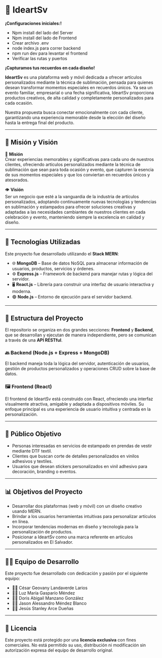 # 🎨 IdeartSv

**¡Configuraciones iniciales:!**
+ Npm install del lado del Server  
+ Npm install del lado de Frontend  
+ Crear archivo .env  
+ node index.js para correr backend  
+ npm run dev para levantar el frontend  
+ Verificar las rutas y puertos  

**¡Capturamos tus recuerdos en cada diseño!**

**IdeartSv** es una plataforma web y móvil dedicada a ofrecer artículos personalizados mediante la técnica de sublimación, pensada para quienes desean transformar momentos especiales en recuerdos únicos. Ya sea un evento familiar, empresarial o una fecha significativa, IdeartSv proporciona productos creativos, de alta calidad y completamente personalizados para cada ocasión.

Nuestra propuesta busca conectar emocionalmente con cada cliente, garantizando una experiencia memorable desde la elección del diseño hasta la entrega final del producto.

---

## 🧭 Misión y Visión

🎯 **Misión**  
Crear experiencias memorables y significativas para cada uno de nuestros clientes, ofreciendo artículos personalizados mediante la técnica de sublimación que sean para toda ocasión y evento, que capturen la esencia de sus momentos especiales y que los conviertan en recuerdos únicos y atesorados.

👁️ **Visión**  
Ser un negocio que esté a la vanguardia de la industria de artículos personalizados, adoptando continuamente nuevas tecnologías y tendencias en sublimación y estampados para ofrecer soluciones creativas y adaptadas a las necesidades cambiantes de nuestros clientes en cada celebración y evento, manteniendo siempre la excelencia en calidad y diseño.

---

## 🚀 Tecnologías Utilizadas

Este proyecto fue desarrollado utilizando el **Stack MERN**:

- 🌐 **MongoDB** – Base de datos NoSQL para almacenar información de usuarios, productos, servicios y órdenes.
- ⚙️ **Express.js** – Framework de backend para manejar rutas y lógica del servidor.
- 🖥️ **React.js** – Librería para construir una interfaz de usuario interactiva y moderna.
- 🟢 **Node.js** – Entorno de ejecución para el servidor backend.

---

## 🧱 Estructura del Proyecto

El repositorio se organiza en dos grandes secciones: **Frontend** y **Backend**, que se desarrollan y ejecutan de manera independiente, pero se comunican a través de una **API RESTful**.

### 🔙 Backend (Node.js + Express + MongoDB)

El backend maneja toda la lógica del servidor, autenticación de usuarios, gestión de productos personalizados y operaciones CRUD sobre la base de datos.

### 🖼️ Frontend (React)

El frontend de IdeartSv está construido con React, ofreciendo una interfaz visualmente atractiva, amigable y adaptada a dispositivos móviles. Su enfoque principal es una experiencia de usuario intuitiva y centrada en la personalización.

---

## 👥 Público Objetivo

- Personas interesadas en servicios de estampado en prendas de vestir mediante DTF textil.
- Clientes que buscan corte de detalles personalizados en vinilos adhesivos y textiles.
- Usuarios que desean stickers personalizados en vinil adhesivo para decoración, branding o eventos.

---

## 📊 Objetivos del Proyecto

- Desarrollar dos plataformas (web y móvil) con un diseño creativo usando MERN.
- Brindar a los usuarios herramientas intuitivas para personalizar artículos en línea.
- Incorporar tendencias modernas en diseño y tecnología para la personalización de productos.
- Posicionar a IdeartSv como una marca referente en artículos personalizados en El Salvador.

---

## 🧑‍💻 Equipo de Desarrollo

Este proyecto fue desarrollado con dedicación y pasión por el siguiente equipo:

- 👨‍💻 César Geovany Landaverde Larios   
- 👩‍💻 Luz María Gasparío Méndez  
- 👩‍💻 Doris Abigail Manzano González  
- 👨‍💻 Jason Alessandro Méndez Blanco  
- 👨‍💻 Jesús Stanley Arce Dueñas  

---

## 📄 Licencia

Este proyecto está protegido por una **licencia exclusiva** con fines comerciales. No está permitido su uso, distribución ni modificación sin autorización expresa del equipo de desarrollo original.
